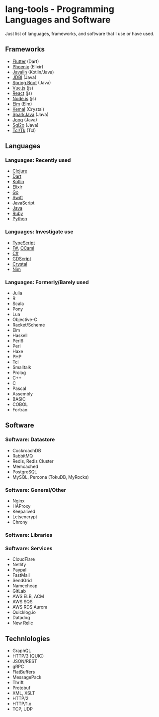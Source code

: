 # lang-tools - Programming Languages and Software

Just list of languages, frameworks, and software that I use or have used.

## Frameworks

- [Flutter](https://flutter.io) (Dart)
- [Phoenix](https://phoenixframework.org/) (Elixir)
- [Javalin](http://javalin.io/) (Kotlin/Java)
- [JDBI](http://jdbi.org/) (Java)
- [Spring Boot](https://spring.io/projects/spring-boot) (Java)
- [Vue.js](https://vuejs.org/) (js)
- [React](https://reactjs.org/) (js)
- [Node.js](https://nodejs.org/en/) (js)
- [Elm](https://elm-lang.org/) (Elm)
- [Kemal](http://kemalcr.com/) (Crystal)
- [SparkJava](http://sparkjava.com/) (Java)
- [Jooq](https://www.jooq.org/) (Java)
- [Sql2o](https://www.sql2o.org/) (Java)
- [Tcl/Tk](http://www.tcltk.com/) (Tcl)

## Languages

### Languages: Recently used

- [Clojure](https://clojure.org/)
- [Dart](https://www.dartlang.org/)
- [Kotlin](https://kotlinlang.org/)
- [Elixir](https://elixir-lang.org/)
- [Go](https://golang.org/)
- [Swift](https://swift.org/)
- [JavaScript](https://developer.mozilla.org/bm/docs/Web/JavaScript)
- [Java](https://openjdk.java.net/)
- [Ruby](https://www.ruby-lang.org/en/)
- [Python](https://www.python.org/)

### Languages: Investigate use

- [TypeScript](https://www.typescriptlang.org/)
- [F#](https://fsharp.org/), [OCaml](https://ocaml.org/)
- [C#](https://docs.microsoft.com/en-us/dotnet/csharp/)
- [GDScript](https://docs.godotengine.org/en/3.0/getting_started/scripting/gdscript/gdscript_basics.html)
- [Crystal](https://crystal-lang.org/)
- [Nim](https://nim-lang.org/)

### Languages: Formerly/Barely used

- Julia
- R
- Scala
- Pony
- Lua
- Objective-C
- Racket/Scheme
- Elm
- Haskell
- Perl6
- Perl
- Haxe
- PHP
- Tcl
- Smalltalk
- Prolog
- C++
- C
- Pascal
- Assembly
- BASIC
- COBOL
- Fortran

## Software

### Software: Datastore

- CockroachDB
- RabbitMQ
- Redis, Redis Cluster
- Memcached
- PostgreSQL
- MySQL, Percona (TokuDB, MyRocks)

### Software: General/Other

- Nginx
- HAProxy
- Keepalived
- Letsencrypt
- Chrony

### Software: Libraries

### Software: Services

- CloudFlare
- Netlify
- Paypal
- FastMail
- SendGrid
- Namecheap
- GitLab
- AWS ELB, ACM
- AWS SQS
- AWS RDS Aurora
- Quicklog.io
- Datadog
- New Relic

## Technlologies

- GraphQL
- HTTP/3 (QUIC)
- JSON/REST
- gRPC
- FlatBuffers
- MessagePack
- Thrift
- Protobuf
- XML, XSLT
- HTTP/2
- HTTP/1.x
- TCP, UDP

